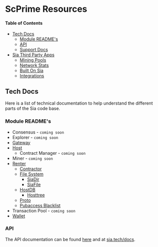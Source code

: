 # ScPrime Resources

#### Table of Contents
* [Tech Docs](#tech-docs)
    * [Module README's](#module-readme's)
    * [API](#api)
    * [Support Docs](#support-docs)
* [Sia Third Party Apps](#sia-third-party-apps)
    * [Mining Pools](#mining-pools)
    * [Network Stats](#network-stats)
    * [Built On Sia](#built-on-sia)
    * [Integrations](#integrations)

## Tech Docs
Here is a list of technical documentation to help understand the different parts of the Sia code base.

### Module README's
* Consensus - `coming soon`
* Explorer - `coming soon`
* [Gateway](../modules/gateway/README.md)
* [Host](../modules/host/README.md)
    * Contract Manager - `coming soon`
* Miner - `coming soon`
* [Renter](../modules/renter/README.md)
    * [Contractor](../modules/renter/contractor/README.md)
    * [File System](../modules/renter/filesystem/README.md)
        * [SiaDir](../modules/renter/filesystem/siadir/README.md)
        * [SiaFile](../modules/renter/filesystem/siafile/README.md)
    * [HostDB](../modules/renter/hostdb/README.md)
        * [Hosttree](../modules/renter/hostdb/hosttree/README.md)
    * [Proto](../modules/renter/proto/README.md)
    * [Pubaccess Blacklist](../modules/renter/pubaccessblacklist/README.md)
* Transaction Pool - `coming soon`
* [Wallet](../modules/wallet/README.md)

### API
The API documentation can be found [here](api/index.html.md) and at [sia.tech/docs](https://sia.tech/docs).

